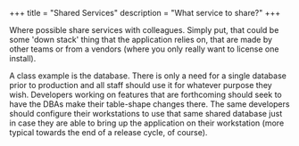 +++
title = "Shared Services"
description = "What service to share?"
+++

Where possible share services with colleagues. Simply put, that could be some 'down stack' thing that the application relies on, that are made by other teams or from a vendors (where you only really want to license one install). 

A class example is the database. There is only a need for a single database 
prior to production and all staff should use it for whatever purpose they wish.  Developers working on features 
that are forthcoming should seek to have the DBAs make their table-shape changes there. The same developers 
should configure their workstations to use that same shared database just in case they are able to bring up the 
application on their workstation (more typical towards the end of a release cycle, of course).